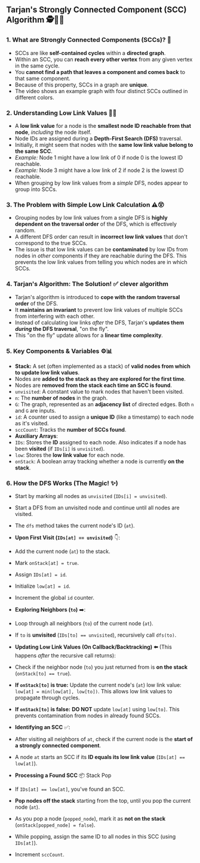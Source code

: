 
## Tarjan's Strongly Connected Component (SCC) Algorithm 🕵️🔗🔄

### 1. What are Strongly Connected Components (SCCs)? 🔄

*   SCCs are like **self-contained cycles** within a **directed graph**.
*   Within an SCC, you can **reach every other vertex** from any given vertex in the same cycle.
*   You **cannot find a path that leaves a component and comes back** to that same component.
*   Because of this property, SCCs in a graph are **unique**.
*   The video shows an example graph with four distinct SCCs outlined in different colors.

### 2. Understanding Low Link Values 🤔🔗

*   A **low link value** for a node is the **smallest node ID reachable from that node**, *including* the node itself.
*   Node IDs are assigned during a **Depth-First Search (DFS)** traversal.
*   Initially, it might seem that nodes with the **same low link value belong to the same SCC**.
   *   *Example:* Node 1 might have a low link of 0 if node 0 is the lowest ID reachable.
   *   *Example:* Node 3 might have a low link of 2 if node 2 is the lowest ID reachable.
*   When grouping by low link values from a *simple* DFS, nodes appear to group into SCCs.

### 3. The Problem with Simple Low Link Calculation ⚠️😵

*   Grouping nodes by low link values from a single DFS is **highly dependent on the traversal order** of the DFS, which is effectively random.
*   A different DFS order can result in **incorrect low link values** that don't correspond to the true SCCs.
*   The issue is that low link values can be **contaminated** by low IDs from nodes in *other* components if they are reachable during the DFS. This prevents the low link values from telling you which nodes are in which SCCs.

### 4. Tarjan's Algorithm: The Solution! ✅ clever algorithm

*   Tarjan's algorithm is introduced to **cope with the random traversal order** of the DFS.
*   It **maintains an invariant** to prevent low link values of multiple SCCs from interfering with each other.
*   Instead of calculating low links *after* the DFS, Tarjan's **updates them *during* the DFS traversal**, "on the fly".
*   This "on the fly" update allows for a **linear time complexity**.

### 5. Key Components & Variables ⚙️📊

*   **Stack:** A set (often implemented as a stack) of **valid nodes from which to update low link values**.
   *   Nodes are **added to the stack as they are explored for the first time**.
   *   Nodes are **removed from the stack each time an SCC is found**.
*   `unvisited`: A constant value to mark nodes that haven't been visited.
*   `n`: The **number of nodes** in the graph.
*   `G`: The graph, represented as an **adjacency list** of directed edges. Both `n` and `G` are inputs.
*   `id`: A counter used to assign a **unique ID** (like a timestamp) to each node as it's visited.
*   `sccCount`: Tracks the **number of SCCs found**.
*   **Auxiliary Arrays**:
   *   `IDs`: Stores the **ID** assigned to each node. Also indicates if a node has been **visited** (if `IDs[i]` is `unvisited`).
   *   `low`: Stores the **low link value** for each node.
   *   `onStack`: A boolean array tracking whether a node is currently **on the stack**.

### 6. How the DFS Works (The Magic! ✨)

*   Start by marking all nodes as `unvisited` (`IDs[i] = unvisited`).
*   Start a DFS from an unvisited node and continue until all nodes are visited.
*   The `dfs` method takes the current node's ID (`at`).

*   **Upon First Visit (`IDs[at] == unvisited`)** 👇:
   *   Add the current node (`at`) to the stack.
   *   Mark `onStack[at] = true`.
   *   Assign `IDs[at] = id`.
   *   Initialize `low[at] = id`.
   *   Increment the global `id` counter.

*   **Exploring Neighbors (`to`)** ➡️:
   *   Loop through all neighbors (`to`) of the current node (`at`).
   *   If `to` is **unvisited** (`IDs[to] == unvisited`), recursively call `dfs(to)`.

*   **Updating Low Link Values (On Callback/Backtracking) ⬅️** (This happens *after* the recursive call returns):
   *   Check if the neighbor node (`to`) you just returned from is **on the stack** (`onStack[to] == true`).
   *   **If `onStack[to]` is true:** Update the current node's (`at`) low link value: `low[at] = min(low[at], low[to])`. This allows low link values to propagate through cycles.
   *   **If `onStack[to]` is false:** **DO NOT** update `low[at]` using `low[to]`. This prevents contamination from nodes in already found SCCs.

*   **Identifying an SCC** ✅:
   *   After visiting all neighbors of `at`, check if the current node is the **start of a strongly connected component**.
   *   A node `at` starts an SCC if its **ID equals its low link value** (`IDs[at] == low[at]`).

*   **Processing a Found SCC** 📦 Stack Pop
   *   If `IDs[at] == low[at]`, you've found an SCC.
   *   **Pop nodes off the stack** starting from the top, until you pop the current node (`at`).
   *   As you pop a node (`popped_node`), mark it as **not on the stack** (`onStack[popped_node] = false`).
   *   While popping, assign the same ID to all nodes in this SCC (using `IDs[at]`).
   *   Increment `sccCount`.

